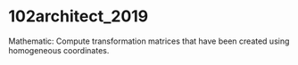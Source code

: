 # 102architect_2019
Mathematic: Compute transformation matrices that have been created using homogeneous coordinates.
